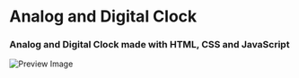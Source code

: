 # Analog and Digital Clock

### Analog and Digital Clock made with HTML, CSS and JavaScript

![Preview Image]("analog_digital_clock.jpg")
